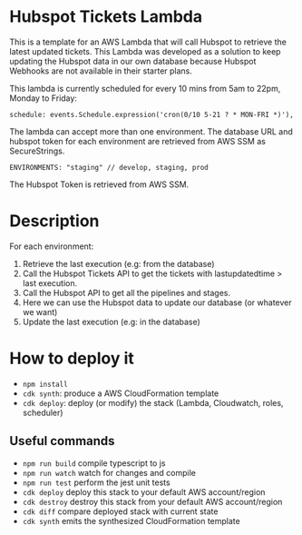 # Hubspot Tickets Lambda

This is a template for an AWS Lambda that will call Hubspot to retrieve the latest updated tickets. This Lambda was developed as a solution to keep updating the Hubspot data in our own database because Hubspot Webhooks are not available in their starter plans.

This lambda is currently scheduled for every 10 mins from 5am to 22pm, Monday to Friday:

`schedule: events.Schedule.expression('cron(0/10 5-21 ? * MON-FRI *)'),`

The lambda can accept more than one environment. The database URL and hubspot token for each environment are retrieved from AWS SSM as SecureStrings.

`ENVIRONMENTS: "staging" // develop, staging, prod`

The Hubspot Token is retrieved from AWS SSM.

# Description

For each environment:

1. Retrieve the last execution (e.g: from the database)
2. Call the Hubspot Tickets API to get the tickets with lastupdatedtime > last execution.
3. Call the Hubspot API to get all the pipelines and stages.
4. Here we can use the Hubspot data to update our database (or whatever we want)
5. Update the last execution (e.g: in the database)

# How to deploy it

- `npm install`
- `cdk synth`: produce a AWS CloudFormation template
- `cdk deploy`: deploy (or modify) the stack (Lambda, Cloudwatch, roles, scheduler)

## Useful commands

- `npm run build` compile typescript to js
- `npm run watch` watch for changes and compile
- `npm run test` perform the jest unit tests
- `cdk deploy` deploy this stack to your default AWS account/region
- `cdk destroy` destroy this stack from your default AWS account/region
- `cdk diff` compare deployed stack with current state
- `cdk synth` emits the synthesized CloudFormation template

